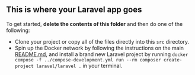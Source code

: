 ## This is where your Laravel app goes

To get started, **delete the contents of this folder** and then do one of the following:

- Clone your project or copy all of the files directly into this `src` directory.
- Spin up the Docker network by following the instructions on the main [README.md](../README.md), and install a brand new Laravel project by running `docker compose -f ../compose-development.yml run --rm composer create-project laravel/laravel .` in your terminal.
